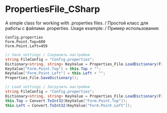 # PropertiesFile_CSharp
A simple class for working with .properties files. / Простой класс для работы с файлами .properties.
Usage example: / Пример использования:

```properties
Config.properties
Form.Point.Top=600
Form.Point.Left=459
```
```c#
// Save settings / Сохранить настройки
string FileConfig = "Config.properties";
Dictionary<string, string> KeyValue = Properties_File.LoadDictionary(FileConfig);
KeyValue["Form.Point.Top"] = this.Top + "";
KeyValue["Form.Point.Left"] = this.Left + "";
Properties_File.SaveDictionary();
```
```c#
// Load settings / Загрузить настройки
string FileConfig = "Config.properties";
Dictionary<string, string> KeyValue = Properties_File.LoadDictionary(FileConfig);
this.Top = Convert.ToInt32(KeyValue["Form.Point.Top"]);
this.Left = Convert.ToInt32(KeyValue["Form.Point.Left"]);
```
